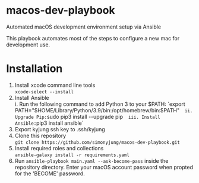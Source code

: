 # macos-dev-playbook
Automated macOS development environment setup via Ansible

This playbook automates most of the steps to configure a new mac for development use.

# Installation

1. Install xcode command line tools  
`xcode-select --install`
2. Install Ansible  
 i. Run the following command to add Python 3 to your $PATH:  
 `export PATH="$HOME/Library/Python/3.9/bin:/opt/homebrew/bin:$PATH"`  
 ii. Upgrade Pip: `sudo pip3 install --upgrade pip`  
 iii. Install Ansible: `pip3 install ansible`
3. Export kyjung ssh key to .ssh/kyjung
4. Clone this repository  
`git clone https://github.com/simonyjung/macos-dev-playbook.git`
5. Install required roles and collections  
`ansible-galaxy install -r requirements.yaml`
6. Run `ansible-playbook main.yaml --ask-become-pass` inside the repository directory. Enter your macOS account password when propted for the 'BECOME' password.
